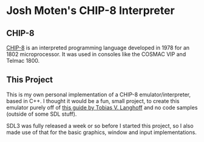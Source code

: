 # Josh Moten's CHIP-8 Interpreter
## CHIP-8
[CHIP-8](https://en.wikipedia.org/wiki/CHIP-8) is an interpreted programming language developed in 1978 for an 1802 microprocessor. It was used in consoles like the COSMAC VIP and Telmac 1800.

## This Project
This is my own personal implementation of a CHIP-8 emulator/interpreter, based in C++.
I thought it would be a fun, small project, to create this emulator purely off of [this guide by Tobias V. Langhoff](https://tobiasvl.github.io/blog/write-a-chip-8-emulator) and no code samples (outside of some SDL stuff).

SDL3 was fully released a week or so before I started this project, so I also made use of that for the basic graphics, window and input implementations.